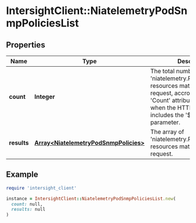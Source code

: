 # IntersightClient::NiatelemetryPodSnmpPoliciesList

## Properties

| Name | Type | Description | Notes |
| ---- | ---- | ----------- | ----- |
| **count** | **Integer** | The total number of &#39;niatelemetry.PodSnmpPolicies&#39; resources matching the request, accross all pages. The &#39;Count&#39; attribute is included when the HTTP GET request includes the &#39;$inlinecount&#39; parameter. | [optional] |
| **results** | [**Array&lt;NiatelemetryPodSnmpPolicies&gt;**](NiatelemetryPodSnmpPolicies.md) | The array of &#39;niatelemetry.PodSnmpPolicies&#39; resources matching the request. | [optional] |

## Example

```ruby
require 'intersight_client'

instance = IntersightClient::NiatelemetryPodSnmpPoliciesList.new(
  count: null,
  results: null
)
```

